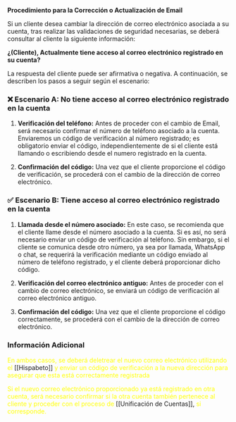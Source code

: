 **Procedimiento para la Corrección o Actualización de Email**

Si un cliente desea cambiar la dirección de correo electrónico asociada a su cuenta, tras realizar las validaciones de seguridad necesarias, se deberá consultar al cliente la siguiente información:

**¿(Cliente), Actualmente tiene acceso al correo electrónico registrado en su cuenta?**

La respuesta del cliente puede ser afirmativa o negativa. A continuación, se describen los pasos a seguir según el escenario:

### ❌ Escenario A: No tiene acceso al correo electrónico registrado en la cuenta

1. **Verificación del teléfono:** Antes de proceder con el cambio de Email, será necesario confirmar el número de teléfono asociado a la cuenta. Enviaremos un código de verificación al número registrado; es obligatorio enviar el código, independientemente de si el cliente está llamando o escribiendo desde el numero registrado en la cuenta.
    
2. **Confirmación del código:** Una vez que el cliente proporcione el código de verificación, se procederá con el cambio de la dirección de correo electrónico.
    

### ✅ Escenario B: Tiene acceso al correo electrónico registrado en la cuenta

1. **Llamada desde el número asociado:** En este caso, se recomienda que el cliente llame desde el número asociado a la cuenta. Si es así, no será necesario enviar un código de verificación al teléfono. Sin embargo, si el cliente se comunica desde otro número, ya sea por llamada, WhatsApp o chat, se requerirá la verificación mediante un código enviado al número de teléfono registrado, y el cliente deberá proporcionar dicho código.
    
2. **Verificación del correo electrónico antiguo:** Antes de proceder con el cambio de correo electrónico, se enviará un código de verificación al correo electrónico antiguo.
    
3. **Confirmación del código:** Una vez que el cliente proporcione el código correctamente, se procederá con el cambio de la dirección de correo electrónico.
    

### Información Adicional

<font color="#ffff00">En ambos casos, se deberá deletrear el nuevo correo electrónico utilizando el </font>[[Hispabeto]] <font color="#ffff00">y enviar un código de verificación a la nueva dirección para asegurar que esta está correctamente registrada</font>

<font color="#ffff00">Si el nuevo correo electrónico proporcionado ya está registrado en otra cuenta, será necesario confirmar si la otra cuenta también pertenece al cliente y proceder con el proceso de</font> [[Unificación de Cuentas]], <font color="#ffff00">si corresponde.</font>